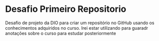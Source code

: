 # Desafio Primeiro Repositorio
Desafio de projeto da DIO para criar um repositório no GitHub usando os conhecimentos adquiridos no curso.
Irei estar utilizando para guaradr anotações sobre o curso para estudar posteriormente
